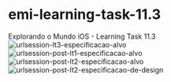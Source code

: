 # emi-learning-task-11.3
Explorando o Mundo iOS - Learning Task 11.3
![urlsession-lt3-especificacao-alvo](https://github.com/JeovaneSousa/emi-urlsession-bookstore/assets/66012358/7f66e8d7-873a-4859-a76d-76add2a6cf87)
![urlsession-post-lt1-especificacao-alvo](https://github.com/JeovaneSousa/emi-urlsession-bookstore/assets/66012358/88ff5163-c209-4ea2-8e3f-ceebcc982414)
![urlsession-post-lt2-especificacao-alvo](https://github.com/JeovaneSousa/emi-urlsession-bookstore/assets/66012358/a998d720-28e5-4fc0-9216-35453ec183aa)
![urlsession-post-lt2-especificacao-de-design](https://github.com/JeovaneSousa/emi-urlsession-bookstore/assets/66012358/a820cb89-4670-438a-a9a8-e64e335b4d83)
